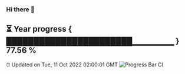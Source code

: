 ### Hi there 👋
⏳ Year progress { ███████████████████████▁▁▁▁▁▁▁ } 77.56 %
---
⏰ Updated on Tue, 11 Oct 2022 02:00:01 GMT
![Progress Bar CI](https://github.com/liununu/liununu/workflows/Progress%20Bar%20CI/badge.svg)
